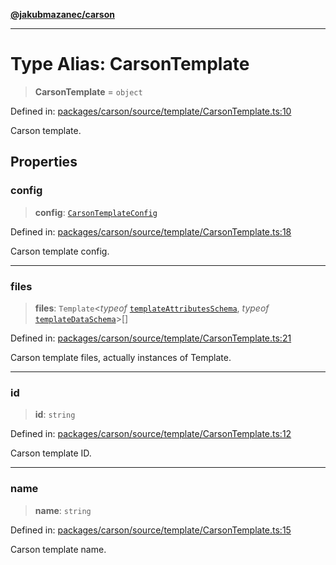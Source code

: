 [**@jakubmazanec/carson**](../README.md)

---

# Type Alias: CarsonTemplate

> **CarsonTemplate** = `object`

Defined in:
[packages/carson/source/template/CarsonTemplate.ts:10](https://github.com/jakubmazanec/tools/blob/5907d31a071e860d7db8b8a00f698d18fe23e18a/packages/carson/source/template/CarsonTemplate.ts#L10)

Carson template.

## Properties

### config

> **config**: [`CarsonTemplateConfig`](CarsonTemplateConfig.md)

Defined in:
[packages/carson/source/template/CarsonTemplate.ts:18](https://github.com/jakubmazanec/tools/blob/5907d31a071e860d7db8b8a00f698d18fe23e18a/packages/carson/source/template/CarsonTemplate.ts#L18)

Carson template config.

---

### files

> **files**: `Template`\<_typeof_
> [`templateAttributesSchema`](../variables/templateAttributesSchema.md), _typeof_
> [`templateDataSchema`](../variables/templateDataSchema.md)\>[]

Defined in:
[packages/carson/source/template/CarsonTemplate.ts:21](https://github.com/jakubmazanec/tools/blob/5907d31a071e860d7db8b8a00f698d18fe23e18a/packages/carson/source/template/CarsonTemplate.ts#L21)

Carson template files, actually instances of Template.

---

### id

> **id**: `string`

Defined in:
[packages/carson/source/template/CarsonTemplate.ts:12](https://github.com/jakubmazanec/tools/blob/5907d31a071e860d7db8b8a00f698d18fe23e18a/packages/carson/source/template/CarsonTemplate.ts#L12)

Carson template ID.

---

### name

> **name**: `string`

Defined in:
[packages/carson/source/template/CarsonTemplate.ts:15](https://github.com/jakubmazanec/tools/blob/5907d31a071e860d7db8b8a00f698d18fe23e18a/packages/carson/source/template/CarsonTemplate.ts#L15)

Carson template name.
